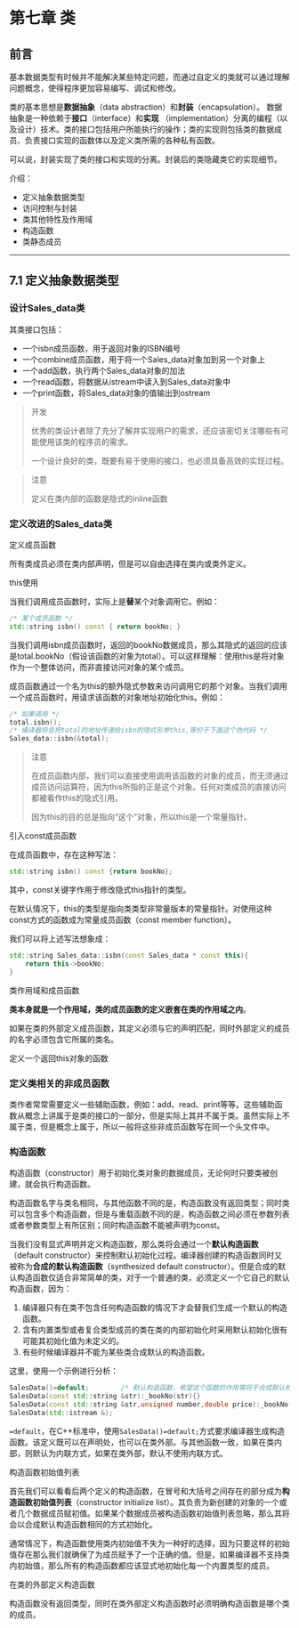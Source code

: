 # 第七章 类

## 前言

基本数据类型有时候并不能解决某些特定问题，而通过自定义的类就可以通过理解问题概念，使得程序更加容易编写、调试和修改。

类的基本思想是**数据抽象**（data abstraction）和**封装**（encapsulation）。 数据抽象是一种依赖于**接口**（interface）和**实现**
（implementation）分离的编程（以及设计）技术。类的接口包括用户所能执行的操作；类的实现则包括类的数据成员、负责接口实现的函数体以及定义类所需的各种私有函数。

可以说，封装实现了类的接口和实现的分离。封装后的类隐藏类它的实现细节。

介绍：

- 定义抽象数据类型
- 访问控制与封装
- 类其他特性及作用域
- 构造函数
- 类静态成员

---

## 7.1 定义抽象数据类型

### 设计Sales_data类

其类接口包括：

- 一个isbn成员函数，用于返回对象的ISBN编号
- 一个combine成员函数，用于将一个Sales_data对象加到另一个对象上
- 一个add函数，执行两个Sales_data对象的加法
- 一个read函数，将数据从istream中读入到Sales_data对象中
- 一个print函数，将Sales_data对象的值输出到ostream

> 开发
>
> 优秀的类设计者除了充分了解并实现用户的需求，还应该密切关注哪些有可能使用该类的程序员的需求。
>
> 一个设计良好的类，既要有易于使用的接口，也必须具备高效的实现过程。

> 注意
>
> 定义在类内部的函数是隐式的inline函数


### 定义改进的Sales_data类

定义成员函数

所有类成员必须在类内部声明，但是可以自由选择在类内或类外定义。

this使用

当我们调用成员函数时，实际上是**替**某个对象调用它。例如：

```cpp
/* 某个成员函数 */
std::string isbn() const { return bookNo; }
```

当我们调用isbn成员函数时，返回的bookNo数据成员，那么其隐式的返回的应该是total.bookNo（假设该函数的对象为total）。可以这样理解：使用this是将对象作为一个整体访问，而非直接访问对象的某个成员。

成员函数通过一个名为this的额外隐式参数来访问调用它的那个对象。当我们调用一个成员函数时，用请求该函数的对象地址初始化this。例如：

```cpp
/* 如果调用 */
total.isbn();
/* 编译器将会把total的地址传递给isbn的隐式形参this,等价于下面这个伪代码 */
Sales_data::isbn(&total);
```

> 注意
>
> 在成员函数内部，我们可以直接使用调用该函数的对象的成员，而无须通过成员访问运算符，因为this所指的正是这个对象。任何对类成员的直接访问都被看作this的隐式引用。
>
> 因为this的目的总是指向“这个”对象，所以this是一个常量指针。


引入const成员函数

在成员函数中，存在这种写法：

```cpp
std::string isbn() const {return bookNo};
```

其中，const关键字作用于修改隐式this指针的类型。

在默认情况下，this的类型是指向类类型非常量版本的常量指针。对使用这种const方式的函数成为常量成员函数（const member function）。

我们可以将上述写法想象成：

```cpp
std::string Sales_data::isbn(const Sales_data * const this){
    return this->bookNo;
}
```


类作用域和成员函数

**类本身就是一个作用域，类的成员函数的定义嵌套在类的作用域之内**。

如果在类的外部定义成员函数，其定义必须与它的声明匹配，同时外部定义的成员的名字必须包含它所属的类名。


定义一个返回this对象的函数


### 定义类相关的非成员函数

类作者常常需要定义一些辅助函数，例如：add、read、print等等。这些辅助函数从概念上讲属于是类的接口的一部分，但是实际上其并不属于类。虽然实际上不属于类，但是概念上属于，所以一般将这些非成员函数写在同一个头文件中。

### 构造函数

构造函数（constructor）用于初始化类对象的数据成员，无论何时只要类被创建，就会执行构造函数。

构造函数名字与类名相同，与其他函数不同的是，构造函数没有返回类型；同时类可以包含多个构造函数，但是与重载函数不同的是，构造函数之间必须在参数列表或者参数类型上有所区别；同时构造函数不能被声明为const。

当我们没有显式声明并定义构造函数，那么类将会通过一个**默认构造函数**（default constructor）来控制默认初始化过程。编译器创建的构造函数同时又被称为**合成的默认构造函数**（synthesized default constructor）。但是合成的默认构造函数仅适合非常简单的类，对于一个普通的类，必须定义一个它自己的默认构造函数，因为：

1. 编译器只有在类不包含任何构造函数的情况下才会替我们生成一个默认的构造函数。 
2. 含有内置类型或者复合类型成员的类在类的内部初始化时采用默认初始化很有可能其初始化值为未定义的。
3. 有些时候编译器并不能为某些类合成默认的构造函数。

这里，使用一个示例进行分析：

```cpp
SalesData()=default;        /* 默认构造函数，希望这个函数的作用等同于合成默认构造函数 */
SalesData(const std::string &str):_bookNo(str){}
SalesData(const std::string &str,unsigned number,double price):_bookNo(str),_units_sold(number),_revenue(price*number){}
SalesData(std::istream &);
```

`=default`，在C++标准中，使用`SalesData()=default;`方式要求编译器生成构造函数。该定义既可以在声明处，也可以在类外部。与其他函数一致，如果在类内部，则默认为内联方式，如果在类外部，默认不使用内联方式。


构造函数初始值列表

首先我们可以看看后两个定义的构造函数，在冒号和大括号之间存在的部分成为**构造函数初始值列表**（constructor initialize list）。其负责为新创建的对象的一个或者几个数据成员赋初值。如果某个数据成员被构造函数初始值列表忽略，那么其将会以合成默认构造函数相同的方式初始化。

通常情况下，构造函数使用类内初始值不失为一种好的选择，因为只要这样的初始值存在那么我们就确保了为成员赋予了一个正确的值。但是，如果编译器不支持类内初始值，那么所有的构造函数都应该显式地初始化每一个内置类型的成员。


在类的外部定义构造函数

构造函数没有返回类型，同时在类外部定义构造函数时必须明确构造函数是哪个类的成员。


